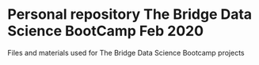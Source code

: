# Personal repository The Bridge Data Science BootCamp Feb 2020

Files and materials used for The Bridge Data Science Bootcamp projects

